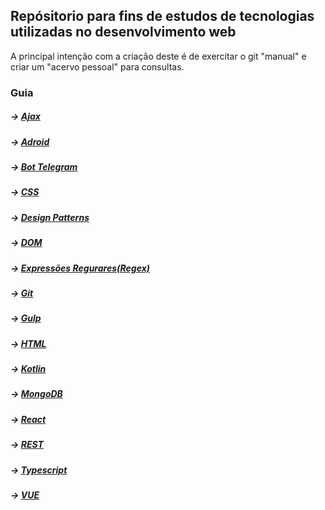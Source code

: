 ## Repósitorio para fins de estudos de tecnologias utilizadas no desenvolvimento web

A principal intenção com a criação deste é de exercitar o git "manual" e criar um "acervo pessoal" para consultas.

### Guia

##### -> [Ajax](Ajax/)
##### -> [Adroid](Android/)
##### -> [Bot Telegram](Telegram%20Bot/)
##### -> [CSS](CSS/)
##### -> [Design Patterns](Design%20Patterns/)
##### -> [DOM](DOM/)
##### -> [Expressões Regurares(Regex)](Regex/)
##### -> [Git](Git/)
##### -> [Gulp](Gulp/)
##### -> [HTML](html/)
##### -> [Kotlin](Kotlin/)
##### -> [MongoDB](MongoDB/)
##### -> [React](React/)
##### -> [REST](REST/REST.md)
##### -> [Typescript](TypeScript/)
##### -> [VUE](VUE/)